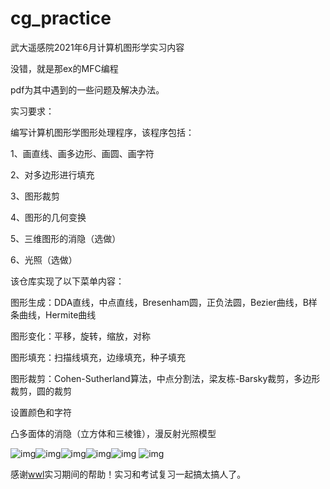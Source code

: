 # cg_practice

武大遥感院2021年6月计算机图形学实习内容

没错，就是那ex的MFC编程

pdf为其中遇到的一些问题及解决办法。

实习要求：

编写计算机图形学图形处理程序，该程序包括： 

1、画直线、画多边形、画圆、画字符

2、对多边形进行填充 

3、图形裁剪 

4、图形的几何变换 

5、三维图形的消隐（选做） 

6、光照（选做）

该仓库实现了以下菜单内容：

 图形生成：DDA直线，中点直线，Bresenham圆，正负法圆，Bezier曲线，B样条曲线，Hermite曲线
 
 图形变化：平移，旋转，缩放，对称
 
 图形填充：扫描线填充，边缘填充，种子填充
 
 图形裁剪：Cohen-Sutherland算法，中点分割法，梁友栋-Barsky裁剪，多边形裁剪，圆的裁剪
 
 设置颜色和字符
 
 凸多面体的消隐（立方体和三棱锥），漫反射光照模型

![img](https://github.com//xxmy7/computer_graphics_practice//tree//master//img//clip_image002.png)![img](https://github.com//xxmy7//computer_graphics_practice//tree//master//img//clip_image004.png)![img](https://github.com//xxmy7//computer_graphics_practice//tree//master//img//clip_image006.png)![img](https://github.com//xxmy7//computer_graphics_practice//tree//master//img//clip_image008.png)![img](https://github.com//xxmy7//computer_graphics_practice//tree//master//img//clip_image010.png) ![img](https://github.com//xxmy7//computer_graphics_practice//tree//master//img//clip_image012.png)

感谢<a href="https://github.com/xiaobaiwwl" target="_blank">wwl</a>实习期间的帮助！实习和考试复习一起搞太搞人了。

